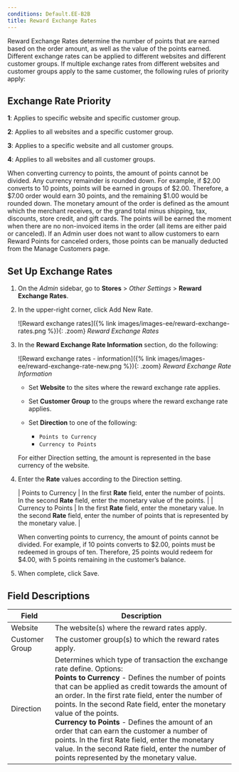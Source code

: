 ```yaml
---
conditions: Default.EE-B2B
title: Reward Exchange Rates
---
```


Reward Exchange Rates determine the number of points that are earned based on the order amount, as well as the value of the points earned. Different exchange rates can be applied to different websites and different customer groups. If multiple exchange rates from different websites and customer groups apply to the same customer, the following rules of priority apply:

## Exchange Rate Priority

**1**: Applies to specific website and specific customer group.

**2**: Applies to all websites and a specific customer group.

**3**: Applies to a specific website and all customer groups.

**4**: Applies to all websites and all customer groups.

When converting currency to points, the amount of points cannot be divided. Any currency remainder is rounded down. For example, if $2.00 converts to 10 points, points will be earned in groups of $2.00. Therefore, a $7.00 order would earn 30 points, and the remaining $1.00 would be rounded down. The monetary amount of the order is defined as the amount which the merchant receives, or the grand total minus shipping, tax, discounts, store credit, and gift cards. The points will be earned the moment when there are no non-invoiced items in the order (all items are either paid or canceled). If an Admin user does not want to allow customers to earn Reward Points for canceled orders, those points can be manually deducted from the Manage Customers page.

## Set Up Exchange Rates

1. On the _Admin_ sidebar, go to **Stores** > _Other Settings_ > **Reward Exchange Rates**.

1. In the upper-right corner, click <span class="btn">Add New Rate</span>.

    ![Reward exchange rates]({% link images/images-ee/reward-exchange-rates.png %}){: .zoom}
    _Reward Exchange Rates_

1. In the **Reward Exchange Rate Information** section, do the following:

    ![Reward exchange rates - information]({% link images/images-ee/reward-exchange-rate-new.png %}){: .zoom}
    _Reward Exchange Rate Information_

   - Set **Website** to the sites where the reward exchange rate applies.

   - Set **Customer Group** to the groups where the reward exchange rate applies.

   - Set **Direction** to one of the following:

      - `Points to Currency`
      - `Currency to Points`

    For either Direction setting, the amount is represented in the base currency of the website.

1. Enter the **Rate** values according to the Direction setting.

    | Points to Currency | In the first **Rate** field, enter the number of points. In the second **Rate** field, enter the monetary value of the points. |
    | Currency to Points | In the first **Rate** field, enter the monetary value. In the second **Rate** field, enter the number of points that is represented by the monetary value. |

    When converting points to currency, the amount of points cannot be divided. For example, if 10 points converts to $2.00, points must be redeemed in groups of ten. Therefore, 25 points would redeem for $4.00, with 5 points remaining in the customer’s balance.

1. When complete, click <span class="btn">Save</span>.

## Field Descriptions

|Field|Description|
|--- |--- |
|Website|The website(s) where the reward rates apply.|
|Customer Group|The customer group(s) to which the reward rates apply.|
|Direction|Determines which type of transaction the exchange rate define. Options: <br/>**Points to Currency** - Defines the number of points that can be applied as credit towards the amount of an order. In the first rate field, enter the number of points. In the second Rate field, enter the monetary value of the points. <br/>**Currency to Points** - Defines the amount of an order that can earn the customer a number of points. In the first Rate field, enter the monetary value. In the second Rate field, enter the number of points represented by the monetary value.|
